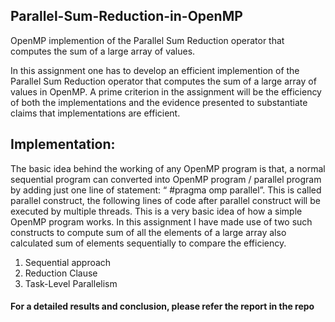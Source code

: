 ## Parallel-Sum-Reduction-in-OpenMP
OpenMP implemention of the Parallel Sum Reduction operator that computes the sum of a large array of values.

In this assignment one has to develop an efficient implemention of the Parallel Sum Reduction operator that computes the sum of a large array of values in OpenMP. A prime criterion in the assignment will be the efficiency of both the implementations and the evidence presented to substantiate claims that implementations are efficient.

## Implementation: 
The basic idea behind the working of any OpenMP program is that, a normal
sequential program can converted into OpenMP program / parallel program by adding just one line of
statement: “ #pragma omp parallel”. This is called parallel construct, the following lines of code after
parallel construct will be executed by multiple threads. This is a very basic idea of how a simple
OpenMP program works.
In this assignment I have made use of two such constructs to compute sum of all the elements of a large
array also calculated sum of elements sequentially to compare the efficiency.
1. Sequential approach
2. Reduction Clause
3. Task-Level Parallelism

#### For a detailed results and conclusion, please refer the report in the repo
